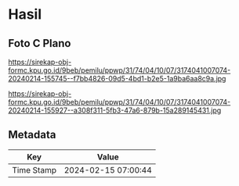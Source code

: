 # Hasil

## Foto C Plano

https://sirekap-obj-formc.kpu.go.id/9beb/pemilu/ppwp/31/74/04/10/07/3174041007074-20240214-155745--f7bb4826-09d5-4bd1-b2e5-1a9ba6aa8c9a.jpg

https://sirekap-obj-formc.kpu.go.id/9beb/pemilu/ppwp/31/74/04/10/07/3174041007074-20240214-155927--a308f311-5fb3-47a6-879b-15a289145431.jpg


## Metadata

| Key        | Value               |
| ---------- | ------------------- |
| Time Stamp | 2024-02-15 07:00:44 |



